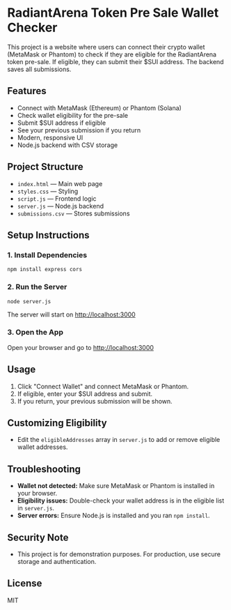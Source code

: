 # RadiantArena Token Pre Sale Wallet Checker

This project is a website where users can connect their crypto wallet (MetaMask or Phantom) to check if they are eligible for the RadiantArena token pre-sale. If eligible, they can submit their $SUI address. The backend saves all submissions.

## Features
- Connect with MetaMask (Ethereum) or Phantom (Solana)
- Check wallet eligibility for the pre-sale
- Submit $SUI address if eligible
- See your previous submission if you return
- Modern, responsive UI
- Node.js backend with CSV storage

## Project Structure
- `index.html` — Main web page
- `styles.css` — Styling
- `script.js` — Frontend logic
- `server.js` — Node.js backend
- `submissions.csv` — Stores submissions

## Setup Instructions

### 1. Install Dependencies
```
npm install express cors
```

### 2. Run the Server
```
node server.js
```
The server will start on [http://localhost:3000](http://localhost:3000)

### 3. Open the App
Open your browser and go to [http://localhost:3000](http://localhost:3000)

## Usage
1. Click "Connect Wallet" and connect MetaMask or Phantom.
2. If eligible, enter your $SUI address and submit.
3. If you return, your previous submission will be shown.

## Customizing Eligibility
- Edit the `eligibleAddresses` array in `server.js` to add or remove eligible wallet addresses.

## Troubleshooting
- **Wallet not detected:** Make sure MetaMask or Phantom is installed in your browser.
- **Eligibility issues:** Double-check your wallet address is in the eligible list in `server.js`.
- **Server errors:** Ensure Node.js is installed and you ran `npm install`.

## Security Note
- This project is for demonstration purposes. For production, use secure storage and authentication.

## License
MIT 